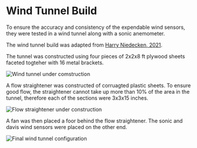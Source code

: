 # Wind Tunnel Build

To ensure the accuracy and consistency of the expendable wind sensors, they were tested in a wind tunnel along with a sonic anemometer. 

The wind tunnel build was adapted from [Harry Niedecken, 2021](https://www.buildagreenrv.com/building-a-wind-tunnel/#Force_Measurement).

The tunnel was constructed using four pieces of 2x2x8 ft plywood sheets faceted togteher with 16 metal brackets. 

![Wind tunnel under comstruction](/pics/tunnel_construct.png)

A flow straightener was constructed of corruagted plastic sheets. To ensure good flow, the straightener cannot take up more than 10% of the area in the tunnel, therefore each of the sections were 3x3x15 inches. 

![Flow straightener under construction](/pics/flow_straight.png)

A fan was then placed a foor behind the flow straightener. The sonic and davis wind sensors were placed on the other end. 

![Final wind tunnel configuration](/pics/wind_tunnel_fin.png)

